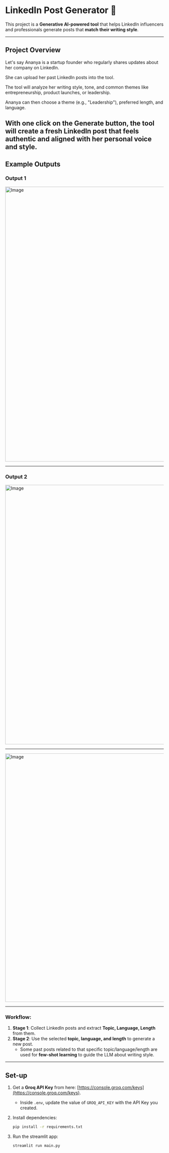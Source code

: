 # LinkedIn Post Generator 🚀  

This project is a **Generative AI-powered tool** that helps LinkedIn influencers and professionals generate posts that **match their writing style**.  

---

## Project Overview  

Let's say Ananya is a startup founder who regularly shares updates about her company on LinkedIn.

She can upload her past LinkedIn posts into the tool.

The tool will analyze her writing style, tone, and common themes like entrepreneurship, product launches, or leadership.

Ananya can then choose a theme (e.g., "Leadership"), preferred length, and language.

With one click on the Generate button, the tool will create a fresh LinkedIn post that feels authentic and aligned with her personal voice and style.
---

## Example Outputs  

### Output 1  
<img width="1230" height="874" alt="Image" src="https://github.com/user-attachments/assets/f30f183c-fb67-447a-bc21-2da54d128145" />  

---

### Output 2  
<img width="1186" height="825" alt="Image" src="https://github.com/user-attachments/assets/01670091-e60a-41f8-97fc-086bb6da5adc" />

--- 
<img width="1114" height="790" alt="Image" src="https://github.com/user-attachments/assets/6d21c396-95e6-431a-8073-70269aa93054" />
   

---

### Workflow:  
1. **Stage 1**: Collect LinkedIn posts and extract **Topic, Language, Length** from them.  
2. **Stage 2**: Use the selected **topic, language, and length** to generate a new post.  
   - Some past posts related to that specific topic/language/length are used for **few-shot learning** to guide the LLM about writing style.  

---

## Set-up  

1. Get a **Groq API Key** from here: [https://console.groq.com/keys](https://console.groq.com/keys).  
   - Inside `.env`, update the value of `GROQ_API_KEY` with the API Key you created.  

2. Install dependencies:  
   ```bash
   pip install -r requirements.txt

3. Run the streamlit app:
   ```commandline
   streamlit run main.py
   ```
